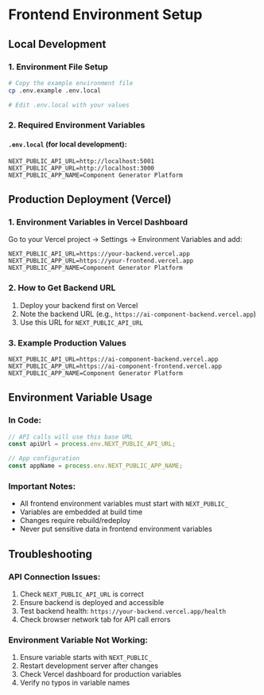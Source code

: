# Frontend Environment Setup

## Local Development

### 1. Environment File Setup
```bash
# Copy the example environment file
cp .env.example .env.local

# Edit .env.local with your values
```

### 2. Required Environment Variables

#### `.env.local` (for local development):
```env
NEXT_PUBLIC_API_URL=http://localhost:5001
NEXT_PUBLIC_APP_URL=http://localhost:3000
NEXT_PUBLIC_APP_NAME=Component Generator Platform
```

## Production Deployment (Vercel)

### 1. Environment Variables in Vercel Dashboard

Go to your Vercel project → Settings → Environment Variables and add:

```env
NEXT_PUBLIC_API_URL=https://your-backend.vercel.app
NEXT_PUBLIC_APP_URL=https://your-frontend.vercel.app
NEXT_PUBLIC_APP_NAME=Component Generator Platform
```

### 2. How to Get Backend URL

1. Deploy your backend first on Vercel
2. Note the backend URL (e.g., `https://ai-component-backend.vercel.app`)
3. Use this URL for `NEXT_PUBLIC_API_URL`

### 3. Example Production Values

```env
NEXT_PUBLIC_API_URL=https://ai-component-backend.vercel.app
NEXT_PUBLIC_APP_URL=https://ai-component-frontend.vercel.app
NEXT_PUBLIC_APP_NAME=Component Generator Platform
```

## Environment Variable Usage

### In Code:
```javascript
// API calls will use this base URL
const apiUrl = process.env.NEXT_PUBLIC_API_URL;

// App configuration
const appName = process.env.NEXT_PUBLIC_APP_NAME;
```

### Important Notes:
- All frontend environment variables must start with `NEXT_PUBLIC_`
- Variables are embedded at build time
- Changes require rebuild/redeploy
- Never put sensitive data in frontend environment variables

## Troubleshooting

### API Connection Issues:
1. Check `NEXT_PUBLIC_API_URL` is correct
2. Ensure backend is deployed and accessible
3. Test backend health: `https://your-backend.vercel.app/health`
4. Check browser network tab for API call errors

### Environment Variable Not Working:
1. Ensure variable starts with `NEXT_PUBLIC_`
2. Restart development server after changes
3. Check Vercel dashboard for production variables
4. Verify no typos in variable names
